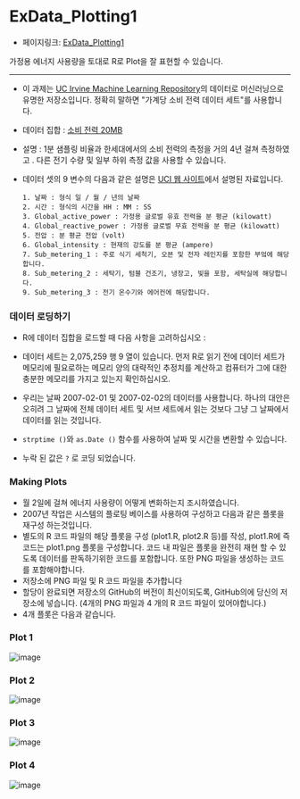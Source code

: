 # ExData_Plotting1
- 페이지링크: [ExData_Plotting1](https://github.com/rdpeng/ExData_Plotting1)

가정용 에너지 사용량을 토대로 R로 Plot을 잘 표현할 수 있습니다. 

---------------------------------------------------------------------------


- 이 과제는 [UC Irvine Machine Learning Repository](http://archive.ics.uci.edu/ml/],할당은)의 데이터로 머신러닝으로 유명한 저장소입니다. 정확히 말하면 "가계당 소비 전력 데이터 세트"를 사용합니다.

- 데이터 집합 : [소비 전력 20MB](https://d396qusza40orc.cloudfront.net/exdata%2Fdata%2Fhousehold_power_consumption.zip)

- 설명 : 1분 샘플링 비율과 한세대에서의 소비 전력의 측정을 거의 4년 걸쳐 측정하였고 . 다른 전기 수량 및 일부 하위 측정 값을 사용할 수 있습니다.

- 데이터 셋의 9 변수의 다음과 같은 설명은 [UCI 웹 사이트](https://archive.ics.uci.edu/ml/datasets/Individual+household+electric+power+consumption)에서 설명된 자료입니다. 

    ```
    1. 날짜 : 형식 일 / 월 / 년의 날짜
    2. 시간 : 형식의 시간을 HH : MM : SS
    3. Global_active_power : 가정용 글로벌 유효 전력을 분 평균 (kilowatt)
    4. Global_reactive_power : 가정용 글로벌 무효 전력을 분 평균 (kilowatt)
    5. 전압 : 분 평균 전압 (volt)
    6. Global_intensity : 현재의 강도를 분 평균 (ampere)
    7. Sub_metering_1 : 주로 식기 세척기, 오븐 및 전자 레인지를 포함한 부엌에 해당합니다.
    8. Sub_metering_2 : 세탁기, 텀블 건조기, 냉장고, 빛을 포함, 세탁실에 해당합니다.
    9. Sub_metering_3 : 전기 온수기와 에어컨에 해당합니다. 
    ```

### 데이터 로딩하기 

- R에 데이터 집합을 로드할 때 다음 사항을 고려하십시오 :

-  데이터 세트는 2,075,259 행 9 열이 있습니다. 먼저 R로 읽기 전에 데이터 세트가 메모리에 필요로하는 메모리 양의 대략적인 추정치를 계산하고 컴퓨터가 그에 대한 충분한 메모리를 가지고 있는지 확인하십시오.

- 우리는 날짜 2007-02-01 및 2007-02-02의 데이터를 사용합니다. 하나의 대안은 오히려 그 날짜에 전체 데이터 세트 및 서브 세트에서 읽는 것보다 그냥 그 날짜에서 데이터를 읽는 것입니다.

- `strptime ()`와 `as.Date ()` 함수를 사용하여 날짜 및 시간을 변환할 수 있습니다.

- 누락 된 값은 `?` 로 코딩 되었습니다.


### Making Plots

- 월 2일에 걸쳐 에너지 사용량이 어떻게 변화하는지 조시하였습니다. 
- 2007년 작업은 시스템의 플로팅 베이스를 사용하여 구성하고 다음과 같은 플롯을 재구성 하는것입니다. 
- 별도의 R 코드 파일의 해당 플롯을 구성 (plot1.R, plot2.R 등)를 작성, plot1.R에 즉 코드는 plot1.png 플롯을 구성합니다. 코드 내 파일은 플롯을 완전히 재현 할 수 있도록 데이터를 판독하기위한 코드를 포함합니다. 또한 PNG 파일을 생성하는 코드를 포함해야합니다. 
- 저장소에 PNG 파일 및 R 코드 파일을 추가합니다
- 할당이 완료되면 저장소의 GitHub의 버전이 최신이되도록, GitHub의에 당신의 저장소에 넣습니다. (4개의 PNG 파일과 4 개의 R 코드 파일이 있어야합니다.)
- 4개 플롯은 다음과 같습니다.

### Plot 1

![image](https://raw.githubusercontent.com/TeamSEGO/github-trend-kr/master/img/014-05_unnamed-chunk-1.png)

### Plot 2

![image](https://raw.githubusercontent.com/TeamSEGO/github-trend-kr/master/img/014-05_unnamed-chunk-2.png)

### Plot 3

![image](https://raw.githubusercontent.com/TeamSEGO/github-trend-kr/master/img/014-05_unnamed-chunk-3.png)


### Plot 4

![image](https://raw.githubusercontent.com/TeamSEGO/github-trend-kr/master/img/014-05_unnamed-chunk-4.png)
